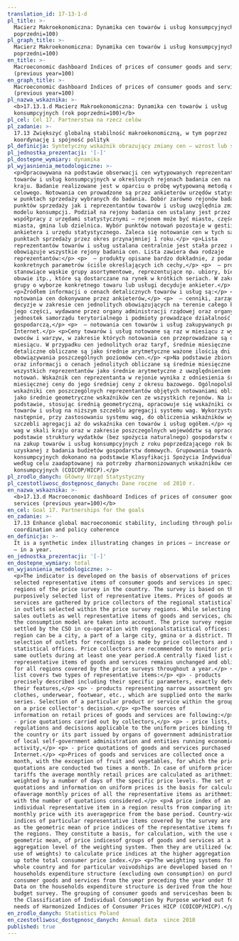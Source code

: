 ```yaml
---
translation_id: 17-13-1-d
pl_title: >-
  Macierz Makroekonomiczna: Dynamika cen towarów i usług konsumpcyjnych (rok
  poprzedni=100)
pl_graph_title: >-
  Macierz Makroekonomiczna: Dynamika cen towarów i usług konsumpcyjnych (rok
  poprzedni=100)
en_title: >-
  Macroeconomic dashboard Indices of prices of consumer goods and services
  (previous year=100)
en_graph_title: >-
  Macroeconomic dashboard Indices of prices of consumer goods and services
  (previous year=100)
pl_nazwa_wskaznika: >-
  <b>17.13.1.d Macierz Makroekonomiczna: Dynamika cen towarów i usług
  konsumpcyjnych (rok poprzedni=100)</b>
pl_cel: Cel 17. Partnerstwa na rzecz celów
pl_zadanie: >-
  17.13 Zwiększyć globalną stabilność makroekonomiczną, w tym poprzez
  koordynację i spójność polityk
pl_definicja: Syntetyczny wskaźnik obrazujący zmiany cen – wzrost lub spadek – w ciągu roku.
pl_jednostka_prezentacji: '[-]'
pl_dostepne_wymiary: dynamika
pl_wyjasnienia_metodologiczne: >-
  <p>Opracowywana na podstawie obserwacji cen wytypowanych reprezentantów
  towarów i usług konsumpcyjnych w określonych rejonach badania cen na terenie
  kraju. Badanie realizowane jest w oparciu o próbę wytypowaną metodą doboru
  celowego. Notowania cen prowadzone są przez ankieterów urzędów statystycznych
  w punktach sprzedaży wybranych do badania. Dobór zarówno rejonów badania cen,
  punktów sprzedaży jak i reprezentantów towarów i usług uwzględnia zmiany w
  modelu konsumpcji. Podział na rejony badania cen ustalany jest przez GUS przy
  współpracy z urzędami statystycznymi – rejonem może być miasto, część dużego
  miasta, gmina lub dzielnica. Wybór punktów notowań pozostaje w gestii
  ankietera i urzędu statystycznego. Zaleca się notowanie cen w tych samych
  punktach sprzedaży przez okres przynajmniej 1 roku.</p> <p>Lista
  reprezentantów towarów i usług ustalana centralnie jest stała przez rok i
  obowiązuje wszystkie rejony badania cen. Lista zawiera dwa rodzaje
  reprezentantów:</p> <p>  – produkty opisane bardzo dokładnie, z podaniem
  konkretnych parametrów ściśle określających ich cechy,</p> <p>  – produkty
  stanowiące wąskie grupy asortymentowe, reprezentujące np. ubiory, bieliznę,
  obuwie itp., które są dostarczane na rynek w krótkich seriach. W zakresie tej
  grupy o wyborze konkretnego towaru lub usługi decyduje ankieter.</p>
  <p>Źródłem informacji o cenach detalicznych towarów i usług są:</p> <p>  –
  notowania cen dokonywane przez ankieterów,</p> <p>  – cenniki, zarządzenia i
  decyzje w zakresie cen jednolitych obowiązujących na terenie całego kraju lub
  jego części, wydawane przez organy administracji rządowej oraz organy
  jednostek samorządu terytorialnego i podmioty prowadzące działalność
  gospodarczą,</p> <p>  – notowania cen towarów i usług zakupywanych przez
  Internet.</p> <p>Ceny towarów i usług notowane są raz w miesiącu z wyjątkiem
  owoców i warzyw, w zakresie których notowania cen przeprowadzane są dwa razy w
  miesiącu. W przypadku cen jednolitych oraz taryf, średnie miesięczne ceny
  detaliczne obliczane są jako średnie arytmetyczne ważone ilością dni
  obowiązywania poszczególnych poziomów cen.</p> <p>Na podstawie zbioru notowań
  oraz informacji o cenach jednolitych obliczane są średnie miesięczne ceny
  wszystkich reprezentantów jako średnie arytmetyczne z uwzględnieniem liczby
  notowań. Wskaźnik cen reprezentanta w rejonie wynika z odniesienia średniej
  miesięcznej ceny do jego średniej ceny z okresu bazowego. Ogólnopolskie
  wskaźniki cen poszczególnych reprezentantów objętych notowaniami obliczane są
  jako średnie geometryczne wskaźników cen ze wszystkich rejonów. Na ich
  podstawie, stosując średnią geometryczną, opracowuje się wskaźniki cen grup
  towarów i usług na niższym szczeblu agregacji systemu wag. Wykorzystuje się je
  następnie, przy zastosowaniu systemu wag, do obliczenia wskaźników wyższych
  szczebli agregacji aż do wskaźnika cen towarów i usług ogółem.</p> <p>System
  wag w skali kraju oraz w zakresie poszczegolnych województw są opracowywane na
  podstawie struktury wydatków (bez spożycia naturalnego) gospodarstw domowych
  na zakup towarów i usług konsumpcyjnych z roku poprzedzającego rok badany,
  uzyskanej z badania budżetów gospodarstw domowych. Grupowania towarów i usług
  konsumpcyjnych dokonano na podstawie Klasyfikacji Spożycia Indywidualnego
  według celu zaadaptowanej na potrzeby zharmonizowanych wskaźników cen
  konsumpcyjnych (COICOP/HICP).</p>
pl_zrodlo_danych: Główny Urząd Statystyczny
pl_czestotliwosc_dostępnosc_danych: Dane roczne  od 2010 r.
en_nazwa_wskaznika: >-
  <b>17.13.d Macroeconomic dashboard Indices of prices of consumer goods and
  services (previous year=100)</b>
en_cel: Goal 17. Partnerships for the goals
en_zadanie: >-
  17.13 Enhance global macroeconomic stability, including through policy
  coordination and policy coherence
en_definicja: >-
  It is a synthetic index illustrating changes in prices – increase or decrease
  – in a year.
en_jednostka_prezentacji: '[-]'
en_dostepne_wymiary: total
en_wyjasnienia_metodologiczne: >-
  <p>The indicator is developed on the basis of observations of prices of
  selected representative items of consumer goods and services in specific
  regions of the price survey in the country. The survey is based on the
  purposively selected list of representative items. Prices of goods and
  services are gathered by price collectors of the regional statistical offices
  in outlets selected within the price survey regions. While selecting regions,
  sales outlets as well representative items of goods and services, changes in
  the consumption model are taken into account. The price survey regions are
  settled by the CSO in co-operation with regionalstatistical offices: the
  region can be a city, a part of a large city, gmina or a district. The
  selection of outlets for recordings is made by price collectors and regional
  statistical offices. Price collectors are recommended to monitor prices in the
  same outlets during at least one year period.A centrally fixed list of
  representative items of goods and services remains unchanged and obligatory
  for all regions covered by the price surveys throughout a year.</p> <p>The
  list covers two types of representative items:</p> <p> - products
  precisely described including their specific parameters, exactly determining
  their features,</p> <p> - products representing narrow assortment groups like
  clothes, underwear, footwear, etc., which are supplied onto the market inshort
  series. Selection of a particular product or service within the group depends
  on a price collector's decision.</p> <p>The sources of
  information on retail prices of goods and services are following:</p> <p>
  - price quotations carried out by collectors,</p> <p> - price lists,
  regulations and decisions applicable to the uniform prices binding throughout
  the country or its part issued by organs of government administration, organs
  of local self-government administration and entities running economic
  activity,</p> <p> - price quotations of goods and services purchased on the
  Internet.</p> <p>Prices of goods and services are collected once a
  month, with the exception of fruit and vegetables, for which the price
  quotations are conducted two times a month. In case of uniform prices and
  tariffs the average monthly retail prices are calculated as arithmetic means
  weighted by a number of days of the specific price levels. The set of
  quotations and information on uniform prices is the basis for calculation
  ofaverage monthly prices of all the representative items as arithmetic means,
  with the number of quotations considered.</p> <p>A price index of an
  individual representative item in a region results from comparing its average
  monthly price with its averageprice from the base period. Country-wide price
  indices of particular representative items covered by the survey are computed
  as the geometric mean of price indices of the representative items from all
  the regions. They constitute a basis, for calculation, with the use of the
  geometric mean, of price indicesof groups of goods and services at a lower
  aggregation level of the weighting system. Then they are utilized (with the
  use of weights) to calculate price indices at the higher aggregation levels -
  up tothe total consumer price index.</p> <p>The weighting systems for the
  whole country and for particular voivodships are developed based on the
  households expenditure structure (excluding own consumption) on purchasing
  consumer goods and services from the year preceding the year under the survey.
  Data on the households expenditure structure is derived from the household
  budget survey. The grouping of consumer goods and serviceshas been based on
  the Classification of Individual Consumption by Purpose worked out for the
  needs of Harmonized Indices of Consumer Prices HICP (COICOP/HICP).</p>
en_zrodlo_danych: Statistics Poland
en_czestotliwosc_dostępnosc_danych: Annual data  since 2010
published: true
---
```

